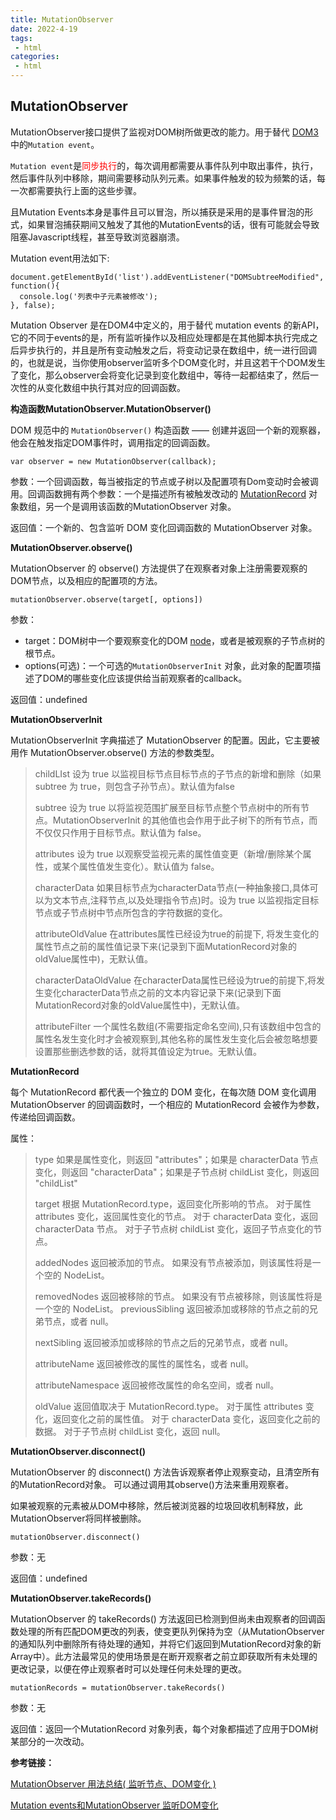 ```yaml
---
title: MutationObserver
date: 2022-4-19
tags:
 - html
categories: 
 - html
---
```


## MutationObserver
MutationObserver接口提供了监视对DOM树所做更改的能力。用于替代 [DOM3](https://www.w3.org/TR/DOM-Level-3-Events/) 中的`Mutation event`。

`Mutation event`是<span style="color: red">同步执行</span>的，每次调用都需要从事件队列中取出事件，执行，然后事件队列中移除，期间需要移动队列元素。如果事件触发的较为频繁的话，每一次都需要执行上面的这些步骤。

且Mutation Events本身是事件且可以冒泡，所以捕获是采用的是事件冒泡的形式，如果冒泡捕获期间又触发了其他的MutationEvents的话，很有可能就会导致阻塞Javascript线程，甚至导致浏览器崩溃。

Mutation event用法如下:

```
document.getElementById('list').addEventListener("DOMSubtreeModified", function(){
  console.log('列表中子元素被修改');
}, false);
```

Mutation Observer 是在DOM4中定义的，用于替代 mutation events 的新API，它的不同于events的是，所有监听操作以及相应处理都是在其他脚本执行完成之后异步执行的，并且是所有变动触发之后，将变动记录在数组中，统一进行回调的，也就是说，当你使用observer监听多个DOM变化时，并且这若干个DOM发生了变化，那么observer会将变化记录到变化数组中，等待一起都结束了，然后一次性的从变化数组中执行其对应的回调函数。

**构造函数MutationObserver.MutationObserver()**

DOM 规范中的 `MutationObserver()` 构造函数 —— 创建并返回一个新的观察器，他会在触发指定DOM事件时，调用指定的回调函数。

```
var observer = new MutationObserver(callback);
```

参数：一个回调函数，每当被指定的节点或子树以及配置项有Dom变动时会被调用。回调函数拥有两个参数：一个是描述所有被触发改动的 [MutationRecord](https://developer.mozilla.org/zh-CN/docs/Web/API/MutationRecord) 对象数组，另一个是调用该函数的MutationObserver 对象。

返回值：一个新的、包含监听 DOM 变化回调函数的 MutationObserver 对象。

**MutationObserver.observe()**

MutationObserver 的 observe() 方法提供了在观察者对象上注册需要观察的DOM节点，以及相应的配置项的方法。

```
mutationObserver.observe(target[, options])
```

参数：
* target：DOM树中一个要观察变化的DOM [node](https://developer.mozilla.org/zh-CN/docs/Web/API/Node)，或者是被观察的子节点树的根节点。
* options(可选)：一个可选的`MutationObserverInit` 对象，此对象的配置项描述了DOM的哪些变化应该提供给当前观察者的callback。

返回值：undefined

**MutationObserverInit**

MutationObserverInit 字典描述了 MutationObserver 的配置。因此，它主要被用作 MutationObserver.observe() 方法的参数类型。

>childLIst 设为 true 以监视目标节点目标节点的子节点的新增和删除（如果 subtree 为 true，则包含子孙节点）。默认值为false
>
>subtree 设为 true 以将监视范围扩展至目标节点整个节点树中的所有节点。MutationObserverInit 的其他值也会作用于此子树下的所有节点，而不仅仅只作用于目标节点。默认值为 false。
>
>attributes 设为 true 以观察受监视元素的属性值变更（新增/删除某个属性，或某个属性值发生变化）。默认值为 false。
>
>characterData 如果目标节点为characterData节点(一种抽象接口,具体可以为文本节点,注释节点,以及处理指令节点)时。设为 true 以监视指定目标节点或子节点树中节点所包含的字符数据的变化。
>
>attributeOldValue 在attributes属性已经设为true的前提下, 将发生变化的属性节点之前的属性值记录下来(记录到下面MutationRecord对象的oldValue属性中)，无默认值。
>
>characterDataOldValue 在characterData属性已经设为true的前提下,将发生变化characterData节点之前的文本内容记录下来(记录到下面MutationRecord对象的oldValue属性中)，无默认值。
>
>attributeFilter 一个属性名数组(不需要指定命名空间),只有该数组中包含的属性名发生变化时才会被观察到,其他名称的属性发生变化后会被忽略想要设置那些删选参数的话，就将其值设定为true。无默认值。

**MutationRecord**

每个 MutationRecord 都代表一个独立的 DOM 变化，在每次随 DOM 变化调用 MutationObserver 的回调函数时，一个相应的 MutationRecord 会被作为参数，传递给回调函数。

属性：
>type 如果是属性变化，则返回 "attributes"；如果是 characterData 节点变化，则返回 "characterData"；如果是子节点树 childList 变化，则返回 "childList"
>
>target 根据 MutationRecord.type，返回变化所影响的节点。
对于属性 attributes 变化，返回属性变化的节点。
对于 characterData 变化，返回 characterData 节点。
对于子节点树 childList 变化，返回子节点变化的节点。
>
>addedNodes 返回被添加的节点。
如果没有节点被添加，则该属性将是一个空的 NodeList。
>
>removedNodes 返回被移除的节点。
如果没有节点被移除，则该属性将是一个空的 NodeList。
>previousSibling 返回被添加或移除的节点之前的兄弟节点，或者 null。
>
>nextSibling 返回被添加或移除的节点之后的兄弟节点，或者 null。
>
>attributeName 返回被修改的属性的属性名，或者 null。
>
>attributeNamespace 返回被修改属性的命名空间，或者 null。
>
>oldValue 返回值取决于 MutationRecord.type。
对于属性 attributes 变化，返回变化之前的属性值。
对于 characterData 变化，返回变化之前的数据。
对于子节点树 childList 变化，返回 null。

**MutationObserver.disconnect()**

MutationObserver 的 disconnect() 方法告诉观察者停止观察变动，且清空所有的MutationRecord对象。 可以通过调用其observe()方法来重用观察者。

如果被观察的元素被从DOM中移除，然后被浏览器的垃圾回收机制释放，此MutationObserver将同样被删除。

```
mutationObserver.disconnect()
```

参数：无

返回值：undefined

**MutationObserver.takeRecords()**

MutationObserver 的 takeRecords() 方法返回已检测到但尚未由观察者的回调函数处理的所有匹配DOM更改的列表，使变更队列保持为空（从MutationObserver的通知队列中删除所有待处理的通知，并将它们返回到MutationRecord对象的新Array中）。此方法最常见的使用场景是在断开观察者之前立即获取所有未处理的更改记录，以便在停止观察者时可以处理任何未处理的更改。

```
mutationRecords = mutationObserver.takeRecords()
```

参数：无

返回值：返回一个MutationRecord 对象列表，每个对象都描述了应用于DOM树某部分的一次改动。

**参考链接：**

[MutationObserver 用法总结( 监听节点、DOM变化 )](https://blog.csdn.net/weixin_45412353/article/details/107176246)

[Mutation events和MutationObserver 监听DOM变化](https://segmentfault.com/a/1190000040362863)